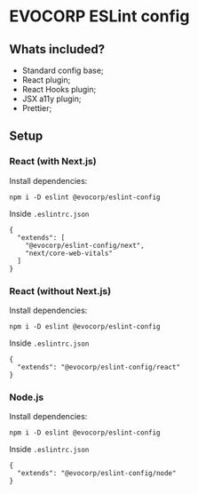 # EVOCORP ESLint config

## Whats included?

- Standard config base;
- React plugin;
- React Hooks plugin;
- JSX a11y plugin;
- Prettier;

## Setup

### React (with Next.js)

Install dependencies:
```
npm i -D eslint @evocorp/eslint-config
```
Inside `.eslintrc.json`
```
{
  "extends": [
    "@evocorp/eslint-config/next",
    "next/core-web-vitals"
  ]
}
```

### React (without Next.js)

Install dependencies:
```
npm i -D eslint @evocorp/eslint-config
```
Inside `.eslintrc.json`
```
{
  "extends": "@evocorp/eslint-config/react"
}
```

### Node.js

Install dependencies:
```
npm i -D eslint @evocorp/eslint-config
```
Inside `.eslintrc.json`
```
{
  "extends": "@evocorp/eslint-config/node"
}
```
